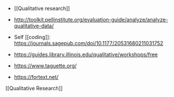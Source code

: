   - [[Qualitative research]]

  - http://toolkit.pellinstitute.org/evaluation-guide/analyze/analyze-qualitative-data/

  - Self [[coding]]:
    https://journals.sagepub.com/doi/10.1177/20531680211031752

  - https://guides.library.illinois.edu/qualitative/workshops/free
  - https://www.taguette.org/
  - https://fortext.net/

[[Qualitative Research]]